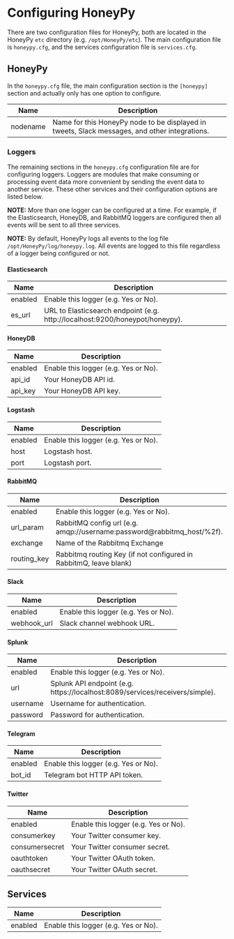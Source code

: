 # Configuring HoneyPy

There are two configuration files for HoneyPy, both are located in the HoneyPy `etc` directory (e.g. `/opt/HoneyPy/etc`). The main configuration file is `honeypy.cfg`, and the services configuration file is `services.cfg`.

## HoneyPy

In the `honeypy.cfg` file, the main configuration section is the `[honeypy]` section and actually only has one option to configure.

Name | Description
---------- | -------
nodename | Name for this HoneyPy node to be displayed in tweets, Slack messages, and other integrations.

### Loggers

The remaining sections in the `honeypy.cfg` configuration file are for configuring loggers. Loggers are modules that make consuming or processing event data more convenient by sending the event data to another service. These other services and their configuration options are listed below.

__NOTE:__ More than one logger can be configured at a time. For example, if the Elasticsearch, HoneyDB, and RabbitMQ loggers are configured then all events will be sent to all three services.

__NOTE:__ By default, HoneyPy logs all events to the log file `/opt/HoneyPy/log/honeypy.log`. All events are logged to this file regardless of a logger being configured or not.

#### Elasticsearch

Name | Description
---------- | -------
enabled | Enable this logger (e.g. Yes or No).
es_url | URL to Elasticsearch endpoint (e.g.  http://localhost:9200/honeypot/honeypy).

#### HoneyDB

Name | Description
---------- | -------
enabled | Enable this logger (e.g. Yes or No).
api_id | Your HoneyDB API id.
api_key | Your HoneyDB API key.

#### Logstash

Name | Description
---------- | -------
enabled | Enable this logger (e.g. Yes or No).
host | Logstash host.
port | Logstash port.

#### RabbitMQ

Name | Description
---------- | -------
enabled | Enable this logger (e.g. Yes or No). 
url_param | RabbitMQ config url (e.g. amqp://username:password@rabbitmq_host/%2f).
exchange | Name of the Rabbitmq Exchange
routing_key | Rabbitmq routing Key (if not configured in RabbitmQ, leave blank)

#### Slack

Name | Description
---------- | -------
enabled | Enable this logger (e.g. Yes or No).
webhook_url | Slack channel webhook URL.

#### Splunk

Name | Description
---------- | -------
enabled | Enable this logger (e.g. Yes or No).
url | Splunk API endpoint (e.g. https://localhost:8089/services/receivers/simple).
username | Username for authentication. 
password | Password for authentication.

#### Telegram

Name | Description
---------- | -------
enabled | Enable this logger (e.g. Yes or No).
bot_id | Telegram bot HTTP API token.

#### Twitter

Name | Description
---------- | -------
enabled | Enable this logger (e.g. Yes or No).
consumerkey | Your Twitter consumer key.
consumersecret | Your Twitter consumer secret.
oauthtoken | Your Twitter OAuth token.
oauthsecret | Your Twitter OAuth secret.

## Services

Name | Description
---------- | -------
enabled | Enable this logger (e.g. Yes or No).
